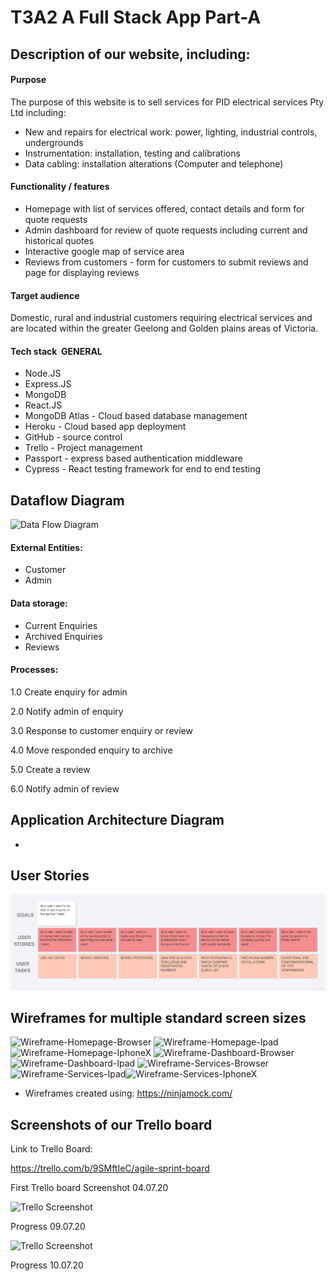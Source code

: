 # T3A2 A Full Stack App Part-A

## Description of our website, including:
#### Purpose
The purpose of this website is to sell services for PID electrical services Pty Ltd including:
   - New and repairs for electrical work: power, lighting, industrial controls, undergrounds
   - Instrumentation: installation, testing and calibrations
   - Data cabling: installation alterations (Computer and telephone)

#### Functionality / features
* Homepage with list of services offered, contact details and form for quote requests
* Admin dashboard for review of quote requests including current and historical quotes
* Interactive google map of service area
* Reviews from customers - form for customers to submit reviews and page for displaying reviews

#### Target audience
Domestic, rural and industrial customers requiring electrical services and are located within the greater Geelong and Golden plains areas of Victoria.

#### Tech stack  GENERAL
* Node.JS
* Express.JS
* MongoDB
* React.JS
* MongoDB Atlas - Cloud based database management
* Heroku - Cloud based app deployment
* GitHub - source control
* Trello - Project management
* Passport - express based authentication middleware
* Cypress - React testing framework for end to end testing

## Dataflow Diagram  
![Data Flow Diagram](/docs/Data-flow-diagram.png)

#### External Entities:
- Customer 
- Admin 

#### Data storage:
- Current Enquiries 
- Archived Enquiries 
- Reviews 

#### Processes:
1.0 Create enquiry for admin 

2.0 Notify admin of enquiry 

3.0 Response to customer enquiry or review 

4.0 Move responded enquiry to archive

5.0 Create a review 

6.0 Notify admin of review


## Application Architecture Diagram  
-

## User Stories  
![User-Stories](docs/Electrical-Services-User-Stories.png)

## Wireframes for multiple standard screen sizes
![Wireframe-Homepage-Browser](/assets/Wireframe-Homepage-Browser.png)
![Wireframe-Homepage-Ipad](/assets/Wireframe-Homepage-Ipad.png)
![Wireframe-Homepage-IphoneX](/assets/Wireframe-Homepage-IphoneX_grz37xtwh.png)
![Wireframe-Dashboard-Browser](/assets/Wireframe-Dashboard-Browser.png)
![Wireframe-Dashboard-Ipad](/assets/Wireframe-Dashboard-Ipad.png)
![Wireframe-Services-Browser](/assets/Wireframe-Services-Browser.png)
![Wireframe-Services-Ipad](/assets/Wireframe-Services-Ipad.png)![Wireframe-Services-IphoneX](/assets/Wireframe-Services-IphoneX.png)


* Wireframes created using: https://ninjamock.com/

## Screenshots of our Trello board 

Link to Trello Board: 

https://trello.com/b/9SMftIeC/agile-sprint-board

First Trello board Screenshot 04.07.20

![Trello Screenshot](/docs/Trello-SS-2020-07-04.png)

Progress 09.07.20

![Trello Screenshot](/docs/Trello-SS-2020-07-09.png)

Progress 10.07.20